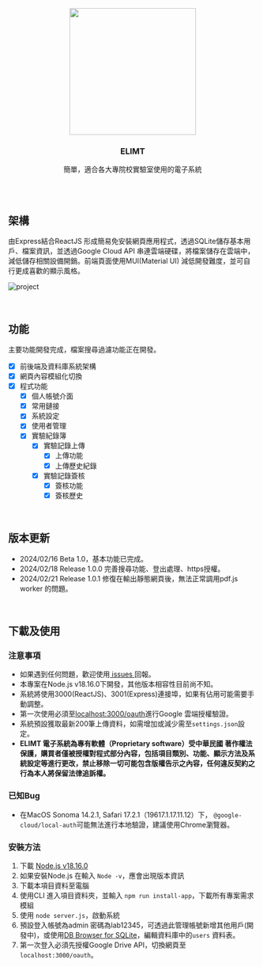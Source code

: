 <div align=center>
  <img width =256 src="https://github.com/JRay9487/Electrical-laboratory-Notebook/assets/65828051/d791f893-5773-4dd9-b2ad-94e0f721e5b8"/>
  <h3>ELIMT</h3>
  <p>簡單，適合各大專院校實驗室使用的電子系統</p>
  <br><br>

</div>



## 架構 
  由Express結合ReactJS 形成簡易免安裝網頁應用程式，透過SQLite儲存基本用戶、檔案資訊，並透過Google Cloud API 串連雲端硬碟，將檔案儲存在雲端中，減低儲存相關設備開銷。前端頁面使用MUI(Material UI) 減低開發難度，並可自行更成喜歡的顯示風格。
  
  ![project](https://github.com/JRay9487/Electrical-laboratory-Notebook/assets/65828051/987ebe11-90a0-4d03-b816-3cd93b66f3bd)

<div>
  <br>
</div>

## 功能
  主要功能開發完成，檔案搜尋過濾功能正在開發。
  
  - [x] 前後端及資料庫系統架構
  - [x] 網頁內容模組化切換
  - [x] 程式功能
    - [x] 個人帳號介面
    - [x] 常用鏈接
    - [x] 系統設定
    - [x] 使用者管理
    - [x] 實驗紀錄簿
      - [x] 實驗記錄上傳
        - [x] 上傳功能
        - [x] 上傳歷史紀錄
      - [x] 實驗記錄簽核
        - [x] 簽核功能
        - [x] 簽核歷史

<div>
  <br>
</div>
    
## 版本更新
*   2024/02/16 Beta 1.0，基本功能已完成。
*   2024/02/18 Release 1.0.0 完善搜尋功能、登出處理、https授權。
*   2024/02/21 Release 1.0.1 修復在輸出靜態網頁後，無法正常調用pdf.js worker 的問題。

<div>
  <br>
</div>

## 下載及使用
  ### 注意事項
  * 如果遇到任何問題，歡迎使用[ issues ](https://github.com/JRay9487/ELIMT/issues)回報。
  * 本專案在Node.js v18.16.0下開發，其他版本相容性目前尚不知。
  * 系統將使用3000(ReactJS)、3001(Express)連接埠，如果有佔用可能需要手動調整。
  * 第一次使用必須至[localhost:3000/oauth](localhost:3000/oauth)進行Google 雲端授權驗證。
  * 系統預設獲取最新200筆上傳資料，如需增加或減少需至`settings.json`設定。
  * **ELIMT 電子系統為專有軟體（Proprietary software）受中華民國 著作權法保護，購買者僅被授權對程式部分內容，包括項目類別、功能、顯示方法及系統設定等進行更改，禁止移除一切可能包含版權告示之內容，任何違反契約之行為本人將保留法律追訴權。**


  ### 已知Bug
  * 在MacOS Sonoma 14.2.1, Safari 17.2.1（19617.1.17.11.12）下， ```@google-cloud/local-auth```可能無法進行本地驗證，建議使用Chrome瀏覽器。


  ### 安裝方法
  1. 下載 [Node.js v18.16.0](https://nodejs.org/en)
  2. 如果安裝Node.js 在輸入 ```Node -v```，應會出現版本資訊 
  3. 下載本項目資料至電腦
  4. 使用CLI 進入項目資料夾，並輸入 ```npm run install-app```，下載所有專案需求模組
  5. 使用 ```node server.js```，啟動系統
  6. 預設登入帳號為admin 密碼為lab12345，可透過此管理帳號新增其他用戶(開發中)，或使用[DB Browser for SQLite](https://sqlitebrowser.org/)，編輯資料庫中的`users` 資料表。
  7. 第一次登入必須先授權Google Drive API，切換網頁至```localhost:3000/oauth```。


